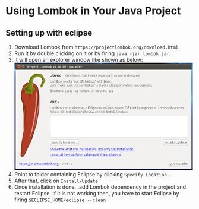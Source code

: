 # Using Lombok in Your Java Project
## Setting up with eclipse
1. Download Lombok from ``https://projectlombok.org/download.html``.
2. Run it by double clicking on it or by firing ``java -jar lombok.jar``.
3. It will open an explorer window like shown as below:
![Alt text](src/main/resources/lombok_screen1.png?raw=true)
4. Point to folder containing Eclipse by clicking ``Specify Location..``
5. After that, click on ``Install/Update``
6. Once installation is done...add Lombok dependency in the project and restart Eclipse.
  If it is not working then, you have to start Eclipse by firing ``$ECLIPSE_HOME/eclipse --clean``
